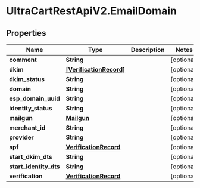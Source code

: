 # UltraCartRestApiV2.EmailDomain

## Properties
Name | Type | Description | Notes
------------ | ------------- | ------------- | -------------
**comment** | **String** |  | [optional] 
**dkim** | [**[VerificationRecord]**](VerificationRecord.md) |  | [optional] 
**dkim_status** | **String** |  | [optional] 
**domain** | **String** |  | [optional] 
**esp_domain_uuid** | **String** |  | [optional] 
**identity_status** | **String** |  | [optional] 
**mailgun** | [**Mailgun**](Mailgun.md) |  | [optional] 
**merchant_id** | **String** |  | [optional] 
**provider** | **String** |  | [optional] 
**spf** | [**VerificationRecord**](VerificationRecord.md) |  | [optional] 
**start_dkim_dts** | **String** |  | [optional] 
**start_identity_dts** | **String** |  | [optional] 
**verification** | [**VerificationRecord**](VerificationRecord.md) |  | [optional] 


